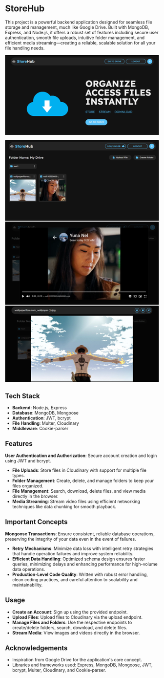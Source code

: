 # StoreHub

This project is a powerful backend application designed for seamless file storage and management, much like Google Drive. Built with MongoDB, Express, and Node.js, it offers a robust set of features including secure user authentication, smooth file uploads, intuitive folder management, and efficient media streaming—creating a reliable, scalable solution for all your file handling needs.

![image](https://github.com/Pranay36/Store-Hub/blob/main/assets/storehub%201.png)

![image](https://github.com/Pranay36/Store-Hub/blob/main/assets/storehub%202.png)
![image](https://github.com/Pranay36/Store-Hub/blob/main/assets/storehub%203.png)
![image](https://github.com/Pranay36/Store-Hub/blob/main/assets/store%20hub%204.png)


## Tech Stack

- **Backend**: Node.js, Express
- **Database**: MongoDB, Mongoose
- **Authentication**: JWT, bcrypt
- **File Handling**: Multer, Cloudinary
- **Middleware**: Cookie-parser

## Features

  **User Authentication and Authorization**: Secure account creation and login using JWT and bcrypt.
- **File Uploads**: Store files in Cloudinary with support for multiple file types.
- **Folder Management**: Create, delete, and manage folders to keep your files organized.
- **File Management**: Search, download, delete files, and view media directly in the browser.
- **Media Streaming**: Stream video files using efficient networking techniques like data chunking for smooth playback.

## Important Concepts

 **Mongoose Transactions**: Ensure consistent, reliable database operations, preserving the integrity of your data even in the event of failures.
- **Retry Mechanisms**: Minimize data loss with intelligent retry strategies that handle operation failures and improve system reliability.
- **Efficient Data Handling**: Optimized schema design ensures faster queries, minimizing delays and enhancing performance for high-volume data operations.
- **Production-Level Code Quality**: Written with robust error handling, clean coding practices, and careful attention to scalability and maintainability.

## Usage

- **Create an Account**: Sign up using the provided endpoint.
- **Upload Files**: Upload files to Cloudinary via the upload endpoint.
- **Manage Files and Folders**: Use the respective endpoints to create/delete folders, search, download, and delete files.
- **Stream Media**: View images and videos directly in the browser.



## Acknowledgements

- Inspiration from Google Drive for the application's core concept.
- Libraries and frameworks used: Express, MongoDB, Mongoose, JWT, bcrypt, Multer, Cloudinary, and Cookie-parser.
